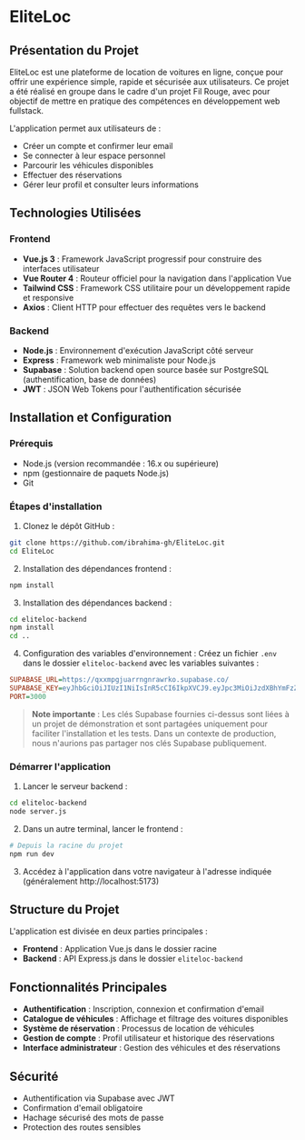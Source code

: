 # EliteLoc

## Présentation du Projet

EliteLoc est une plateforme de location de voitures en ligne, conçue pour offrir une expérience simple, rapide et sécurisée aux utilisateurs. Ce projet a été réalisé en groupe dans le cadre d'un projet Fil Rouge, avec pour objectif de mettre en pratique des compétences en développement web fullstack.

L'application permet aux utilisateurs de :
- Créer un compte et confirmer leur email
- Se connecter à leur espace personnel
- Parcourir les véhicules disponibles
- Effectuer des réservations
- Gérer leur profil et consulter leurs informations

## Technologies Utilisées

### Frontend
- **Vue.js 3** : Framework JavaScript progressif pour construire des interfaces utilisateur
- **Vue Router 4** : Routeur officiel pour la navigation dans l'application Vue
- **Tailwind CSS** : Framework CSS utilitaire pour un développement rapide et responsive
- **Axios** : Client HTTP pour effectuer des requêtes vers le backend

### Backend
- **Node.js** : Environnement d'exécution JavaScript côté serveur
- **Express** : Framework web minimaliste pour Node.js
- **Supabase** : Solution backend open source basée sur PostgreSQL (authentification, base de données)
- **JWT** : JSON Web Tokens pour l'authentification sécurisée

## Installation et Configuration

### Prérequis
- Node.js (version recommandée : 16.x ou supérieure)
- npm (gestionnaire de paquets Node.js)
- Git

### Étapes d'installation

1. Clonez le dépôt GitHub :
```bash
git clone https://github.com/ibrahima-gh/EliteLoc.git
cd EliteLoc
```

2. Installation des dépendances frontend :
```bash
npm install
```

3. Installation des dépendances backend :
```bash
cd eliteloc-backend
npm install
cd ..
```

4. Configuration des variables d'environnement :
   Créez un fichier `.env` dans le dossier `eliteloc-backend` avec les variables suivantes :
```ini
SUPABASE_URL=https://qxxmpgjuarrngnrawrko.supabase.co/
SUPABASE_KEY=eyJhbGciOiJIUzI1NiIsInR5cCI6IkpXVCJ9.eyJpc3MiOiJzdXBhYmFzZSIsInJlZiI6InF4eG1wZ2p1YXJybmducmF3cmtvIiwicm9sZSI6ImFub24iLCJpYXQiOjE3NDQ2MzM5NzgsImV4cCI6MjA2MDIwOTk3OH0.OSQtJtCSF7UuX2dZg4fqwNoErviKz0IWkBMKTnBY5GI
PORT=3000
```

> **Note importante** : Les clés Supabase fournies ci-dessus sont liées à un projet de démonstration et sont partagées uniquement pour faciliter l'installation et les tests. Dans un contexte de production, nous n'aurions pas partager nos clés Supabase publiquement.

### Démarrer l'application

1. Lancer le serveur backend :
```bash
cd eliteloc-backend
node server.js
```

2. Dans un autre terminal, lancer le frontend :
```bash
# Depuis la racine du projet
npm run dev
```

3. Accédez à l'application dans votre navigateur à l'adresse indiquée (généralement http://localhost:5173)

## Structure du Projet

L'application est divisée en deux parties principales :

- **Frontend** : Application Vue.js dans le dossier racine
- **Backend** : API Express.js dans le dossier `eliteloc-backend`

## Fonctionnalités Principales

- **Authentification** : Inscription, connexion et confirmation d'email
- **Catalogue de véhicules** : Affichage et filtrage des voitures disponibles
- **Système de réservation** : Processus de location de véhicules
- **Gestion de compte** : Profil utilisateur et historique des réservations
- **Interface administrateur** : Gestion des véhicules et des réservations

## Sécurité

- Authentification via Supabase avec JWT
- Confirmation d'email obligatoire
- Hachage sécurisé des mots de passe
- Protection des routes sensibles
